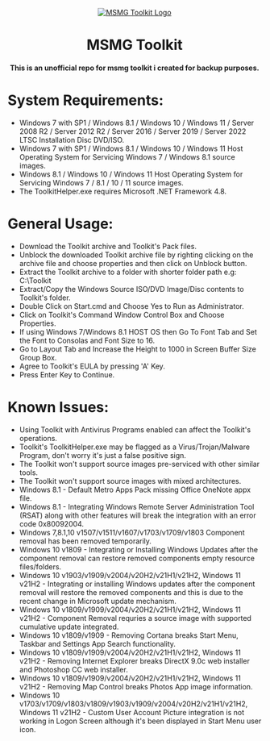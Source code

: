 <p align="center">
  <a href="https://msmgtoolkit.in" target="_blank">
  <img src="https://user-images.githubusercontent.com/89072438/168812773-7dc24fec-deb5-4105-ad19-4d00b9825adf.png" alt="MSMG Toolkit Logo">
</a>
</p>
<h1 align="center">MSMG Toolkit</h1>

<h4 align="center">This is an unofficial repo for msmg toolkit i created for backup purposes.</h4>

# System Requirements:
- Windows 7 with SP1 / Windows 8.1 / Windows 10 / Windows 11 / Server 2008 R2 / Server 2012 R2 / Server 2016 / Server 2019 / Server 2022 LTSC Installation Disc DVD/ISO.
- Windows 7 with SP1 / Windows 8.1 / Windows 10 / Windows 11 Host Operating System for Servicing Windows 7 / Windows 8.1 source images.
- Windows 8.1 / Windows 10 / Windows 11 Host Operating System for Servicing Windows 7 / 8.1 / 10 / 11 source images.
- The ToolkitHelper.exe requires Microsoft .NET Framework 4.8.
# General Usage:
- Download the Toolkit archive and Toolkit's Pack files.
- Unblock the downloaded Toolkit archive file by righting clicking on the archive file and choose properties and then click on Unblock button.
- Extract the Toolkit archive to a folder with shorter folder path e.g: C:\Toolkit
- Extract/Copy the Windows Source ISO/DVD Image/Disc contents to Toolkit's <DVD> folder.
- Double Click on Start.cmd and Choose Yes to Run as Administrator.
- Click on Toolkit's Command Window Control Box and Choose Properties.
- If using Windows 7/Windows 8.1 HOST OS then Go To Font Tab and Set the Font to Consolas and Font Size to 16.
- Go to Layout Tab and Increase the Height to 1000 in Screen Buffer Size Group Box.
- Agree to Toolkit's EULA by pressing 'A' Key.
- Press Enter Key to Continue.
# Known Issues:
- Using Toolkit with Antivirus Programs enabled can affect the Toolkit's operations.
- Toolkit's ToolkitHelper.exe may be flagged as a Virus/Trojan/Malware Program, don't worry it's just a false positive sign.
- The Toolkit won't support source images pre-serviced with other similar tools.
- The Toolkit won't support source images with mixed architectures.
- Windows 8.1 - Default Metro Apps Pack missing Office OneNote appx file.
- Windows 8.1 - Integrating Windows Remote Server Administration Tool (RSAT) along with other features will break the integration with an error code 0x80092004.
- Windows 7,8.1,10 v1507/v1511/v1607/v1703/v1709/v1803 Component removal has been removed temporarily.
- Windows 10 v1809 - Integrating or Installing Windows Updates after the component removal can restore removed components empty resource files/folders.
- Windows 10 v1903/v1909/v2004/v20H2/v21H1/v21H2, Windows 11 v21H2 - Integrating or installing Windows updates after the component removal will restore the removed components and this is due to the recent change in Microsoft update mechanism.
- Windows 10 v1809/v1909/v2004/v20H2/v21H1/v21H2, Windows 11 v21H2 - Component Removal requries a source image with supported cumulative update integrated.
- Windows 10 v1809/v1909 - Removing Cortana breaks Start Menu, Taskbar and Settings App Search functionality.
- Windows 10 v1809/v1909/v2004/v20H2/v21H1/v21H2, Windows 11 v21H2 - Removing Internet Explorer breaks DirectX 9.0c web installer and Photoshop CC web installer.
- Windows 10 v1809/v1909/v2004/v20H2/v21H1/v21H2, Windows 11 v21H2 - Removing Map Control breaks Photos App image information.
- Windows 10 v1703/v1709/v1803/v1809/v1903/v1909/v2004/v20H2/v21H1/v21H2, Windows 11 v21H2 - Custom User Account Picture integration is not working in Logon Screen although it's been displayed in Start Menu user icon.
